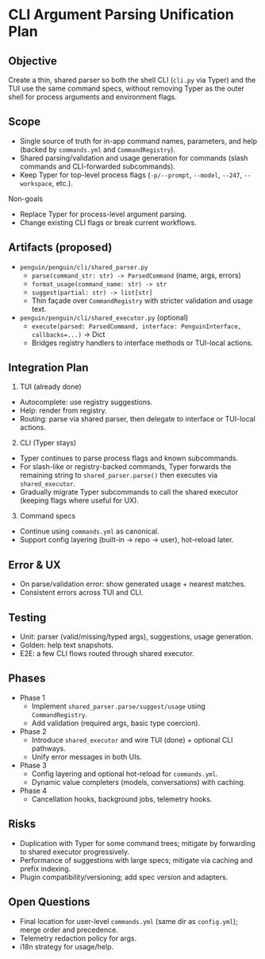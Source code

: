 # CLI Argument Parsing Unification Plan

## Objective
Create a thin, shared parser so both the shell CLI (`cli.py` via Typer) and the TUI use the same command specs, without removing Typer as the outer shell for process arguments and environment flags.

## Scope
- Single source of truth for in-app command names, parameters, and help (backed by `commands.yml` and `CommandRegistry`).
- Shared parsing/validation and usage generation for commands (slash commands and CLI-forwarded subcommands).
- Keep Typer for top-level process flags (`-p/--prompt`, `--model`, `--247`, `--workspace`, etc.).

Non-goals
- Replace Typer for process-level argument parsing.
- Change existing CLI flags or break current workflows.

## Artifacts (proposed)
- `penguin/penguin/cli/shared_parser.py`
  - `parse(command_str: str) -> ParsedCommand` (name, args, errors)
  - `format_usage(command_name: str) -> str`
  - `suggest(partial: str) -> list[str]`
  - Thin façade over `CommandRegistry` with stricter validation and usage text.
- `penguin/penguin/cli/shared_executor.py` (optional)
  - `execute(parsed: ParsedCommand, interface: PenguinInterface, callbacks=...)` → Dict
  - Bridges registry handlers to interface methods or TUI-local actions.

## Integration Plan
1) TUI (already done)
- Autocomplete: use registry suggestions.
- Help: render from registry.
- Routing: parse via shared parser, then delegate to interface or TUI-local actions.

2) CLI (Typer stays)
- Typer continues to parse process flags and known subcommands.
- For slash-like or registry-backed commands, Typer forwards the remaining string to `shared_parser.parse()` then executes via `shared_executor`.
- Gradually migrate Typer subcommands to call the shared executor (keeping flags where useful for UX).

3) Command specs
- Continue using `commands.yml` as canonical.
- Support config layering (built-in → repo → user), hot-reload later.

## Error & UX
- On parse/validation error: show generated usage + nearest matches.
- Consistent errors across TUI and CLI.

## Testing
- Unit: parser (valid/missing/typed args), suggestions, usage generation.
- Golden: help text snapshots.
- E2E: a few CLI flows routed through shared executor.

## Phases
- Phase 1
  - Implement `shared_parser.parse/suggest/usage` using `CommandRegistry`.
  - Add validation (required args, basic type coercion).
- Phase 2
  - Introduce `shared_executor` and wire TUI (done) + optional CLI pathways.
  - Unify error messages in both UIs.
- Phase 3
  - Config layering and optional hot-reload for `commands.yml`.
  - Dynamic value completers (models, conversations) with caching.
- Phase 4
  - Cancellation hooks, background jobs, telemetry hooks.

## Risks
- Duplication with Typer for some command trees; mitigate by forwarding to shared executor progressively.
- Performance of suggestions with large specs; mitigate via caching and prefix indexing.
- Plugin compatibility/versioning; add spec version and adapters.

## Open Questions
- Final location for user-level `commands.yml` (same dir as `config.yml`); merge order and precedence.
- Telemetry redaction policy for args.
- i18n strategy for usage/help.
